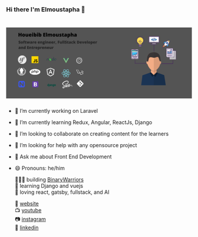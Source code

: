 ### Hi there I'm Elmoustapha 👋

# ![elmoustaphahoueibib](https://github.com/elmoustaphahoueibib/elmoustaphahoueibib/blob/master/Developer%20.png)

- 🔭 I’m currently working on Laravel
- 🌱 I’m currently learning Redux, Angular, ReactJs, Django
- 👯 I’m looking to collaborate on creating content for the learners
- 🤔 I’m looking for help with any opensource project
- 💬 Ask me about Front End Development
- 😄 Pronouns: he/him 

  👨🏼‍💻 building [BinaryWarriors](https://binarywarriors.co/)  
  🧠 learning Django and vuejs   
  💜 loving react, gatsby, fullstack, and AI



  🏡 [website](https://elmoustaphahoueibib.github.io)    
  📺 [youtube](https://www.youtube.com/channel/UCGwhzs5AdUbvEkZCC359kIQ)  
  📷 [instagram](https://www.instagram.com/houeibibelmoustapha/)  
  👔 [linkedin](https://www.linkedin.com/in/elmoustapha-houeibib-16665014a/)  


